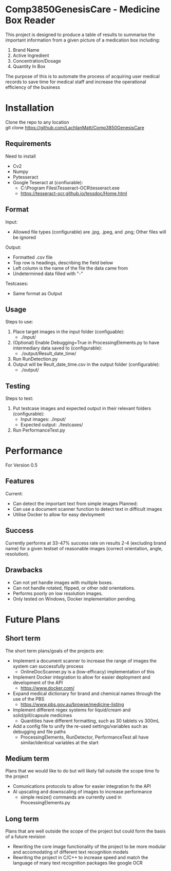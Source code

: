 # Comp3850GenesisCare - Medicine Box Reader
This project is designed to produce a table of results to summarise the important information from a given picture of a medication box including:
1. Brand Name
2. Active Ingredient
3. Concentration/Dosage
4. Quantity In Box  

The purpose of this is to automate the process of acquiring user medical records to save time for medical staff and increase the operational efficiency of the business

# Installation
Clone the repo to any location  
git clone https://github.com/LachlanMatt/Comp3850GenesisCare

## Requirements
Need to install 
* Cv2 
* Numpy 
* Pytesseract
* Google Teseract at (confiurable):
    * C:\Program Files\Tesseract-OCR\tesseract.exe
    * https://tesseract-ocr.github.io/tessdoc/Home.html

## Format
Input:
* Allowed file types (configurable) are .jpg, .jpeg, and .png; Other files will be ignored

Output:
* Formatted .csv file
* Top row is headings, describing the field below
* Left column is the name of the file the data came from
* Undetermined data filled with "-"

Testcases:
* Same format as Output
## Usage
Steps to use:
1. Place target images in the input folder (configuable):
    * ./input/
2. (Optional) Enable Debugging=True in ProcessingElements.py to have intermediary data saved to (configurable):
    * ./output/Result_date_time/
3. Run RunDetection.py 
4. Output will be Reult_date_time.csv in the output folder (configurable):
    * ./output/


## Testing
Steps to test:
1. Put testcase images and expected output in their relevant folders (configurable):
    * Input images: ./input/
    * Expected output: ./testcases/
2. Run PerformanceTest.py

# Performance
For Version 0.5

## Features
Current:
* Can detect the important text from simple images
Planned:
* Can use a document scanner function to detect text in difficult images
* Utilise Docker to allow for easy devloyment

## Success
Currently performs at 33-47% success rate on results 2-4 (excluding brand name) for a given testset of reasonable images (correct orientation, angle, resolution).

## Drawbacks
* Can not yet handle images with multiple boxes.  
* Can not handle rotated, flipped, or other odd orientations.  
* Performs poorly on low resolution images.  
* Only tested on Windows, Docker implementation pending.  

# Future Plans

## Short term 
The short term plans/goals of the projects are:
* Implement a document scanner to increase the range of images the system can successfully process
   * OnlineDocScanner.py is a (low-efficacy) implementation of this
* Implement Docker integration to allow for easier deployment and development of the API
   * https://www.docker.com/
* Expand medical dictionary for brand and chemical names through the use of the PBS
    * https://www.pbs.gov.au/browse/medicine-listing
* Implement different regex systems for liquid/cream and solid/pill/capsule medicines
   * Quantities have different formatting, such as 30 tablets vs 300mL
* Add a config file to unify the re-used settings/variables such as debugging and file paths
   * ProcessingElements, RunDetector, PerformanceTest all have similar/identical variables at the start

## Medium term
Plans that we would like to do but will likely fall outside the scope time fo the project
* Comunications protocols to allow for easier integration fo the API
* AI upscaling and downscaling of images to increase performance
   * simple resize() commands are currently used in ProcessingElements.py

## Long term
Plans that are well outside the scope of the project but could form the basis of a future revision
* Rewriting the core image functionality of the project to be more modular and accomodating of different text recognition models
* Rewriting the project in C/C++ to increase speed and match the language of many text recognition packages like google OCR
